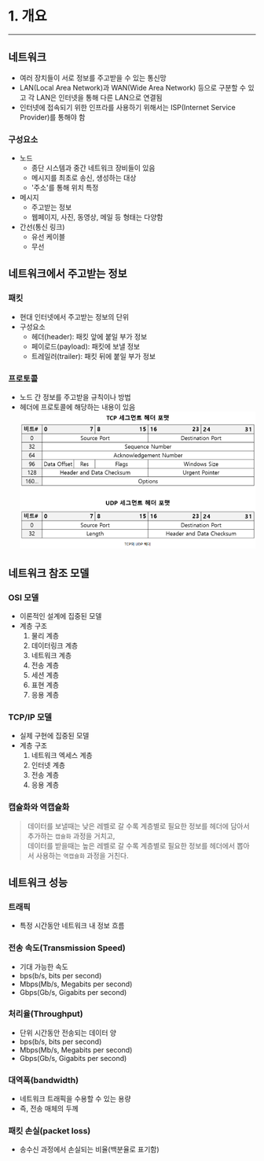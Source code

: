 # 1. 개요

---

## 네트워크
- 여러 장치들이 서로 정보를 주고받을 수 있는 통신망
- LAN(Local Area Network)과 WAN(Wide Area Network) 등으로 구분할 수 있고 각 LAN은 인터넷을 통해 다른 LAN으로 연결됨
- 인터넷에 접속되기 위한 인프라를 사용하기 위해서는 ISP(Internet Service Provider)를 통해야 함

### 구성요소
- 노드
  - 종단 시스템과 중간 네트워크 장비들이 있음
  - 메시지를 최초로 송신, 생성하는 대상
  - '주소'를 통해 위치 특정
- 메시지
  - 주고받는 정보
  - 웹페이지, 사진, 동영상, 메일 등 형태는 다양함
- 간선(통신 링크)
  - 유선 케이블
  - 무선

## 네트워크에서 주고받는 정보

### 패킷
- 현대 인터넷에서 주고받는 정보의 단위
- 구성요소
  - 헤더(header): 패킷 앞에 붙일 부가 정보
  - 페이로드(payload): 패킷에 보낼 정보
  - 트레일러(trailer): 패킷 뒤에 붙일 부가 정보

### 프로토콜
- 노드 간 정보를 주고받을 규칙이나 방법
- 헤더에 프로토콜에 해당하는 내용이 있음
  ![img.png](img.png)

## 네트워크 참조 모델

### OSI 모델
- 이론적인 설계에 집중된 모델
- 계층 구조
  1. 물리 계층 
  2. 데이터링크 계층 
  3. 네트워크 계층
  4. 전송 계층 
  5. 세션 계층 
  6. 표현 계층 
  7. 응용 계층

### TCP/IP 모델
- 실제 구현에 집중된 모델
- 계층 구조
  1. 네트워크 엑세스 계층 
  2. 인터넷 계층 
  3. 전송 계층 
  4. 응용 계층

### 캡슐화와 역캡슐화

> 데이터를 보낼때는 낮은 레벨로 갈 수록 계층별로 필요한 정보를 헤더에 담아서 추가하는 `캡슐화` 과정을 거치고, <br> 
> 데이터를 받을때는 높은 레벨로 갈 수록 계층별로 필요한 정보를 헤더에서 뽑아서 사용하는 `역캡슐화` 과정을 거친다.

## 네트워크 성능

### 트래픽
- 특정 시간동안 네트워크 내 정보 흐름
### 전송 속도(Transmission Speed)
- 기대 가능한 속도
- bps(b/s, bits per second)
- Mbps(Mb/s, Megabits per second)
- Gbps(Gb/s, Gigabits per second)
### 처리율(Throughput)
- 단위 시간동안 전송되는 데이터 양
- bps(b/s, bits per second)
- Mbps(Mb/s, Megabits per second)
- Gbps(Gb/s, Gigabits per second)
### 대역폭(bandwidth)
- 네트워크 트래픽을 수용할 수 있는 용량
- 즉, 전송 매체의 두께
### 패킷 손실(packet loss)
- 송수신 과정에서 손실되는 비율(백분율로 표기함)